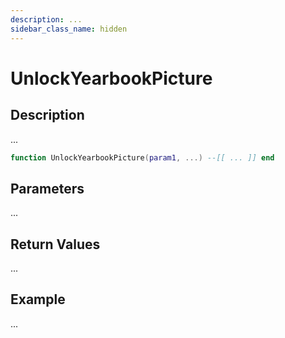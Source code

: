 ```yaml
---
description: ...
sidebar_class_name: hidden
---
```


# UnlockYearbookPicture

## Description

...

```lua
function UnlockYearbookPicture(param1, ...) --[[ ... ]] end
```

## Parameters

...

## Return Values

...

## Example

...

